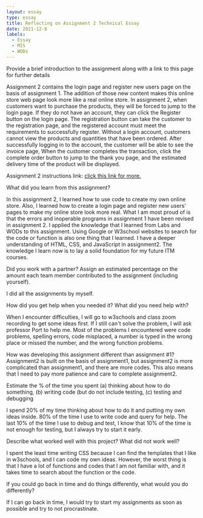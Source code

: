 ```yaml
---
layout: essay
type: essay
title: Reflecting on Assignment 2 Technical Essay
date: 2021-12-8
labels:
  - Essay
  - MIS
  - WODs
---
```


Provide a brief introduction to the assignment along with a link to this page for further details

Assignment 2 contains the login page and register new users page on the basis of assignment 1. The addition of those new content makes this online store web page look more like a real online store. In assignment 2, when customers want to purchase the products, they will be forced to jump to the login page. If they do not have an account, they can click the Register button on the login page. The registration button can take the customer to the registration page, and the registered account must meet the requirements to successfully register. Without a login account, customers cannot view the products and quantities that have been ordered. After successfully logging in to the account, the customer will be able to see the invoice page, When the customer completes the transaction, click the complete order button to jump to the thank you page, and the estimated delivery time of the product will be displayed.

Assignment 2 instructions link: <a href="https://dport96.github.io/ITM352/morea/150.Assignment2/experience-Assignment2.html">click this link for more.</a>

What did you learn from this assignment?

In this assignment 2, I learned how to use code to create my own online store. Also, I learned how to create a login page and register new users' pages to make my online store look more real. What I am most proud of is that the errors and inoperable programs in assignment 1 have been revised in assignment 2. I applied the knowledge that I learned from Labs and WODs to this assignment. Using Google or W3school websites to search for the code or function is also one thing that I learned.  I have a deeper understanding of HTML, CSS, and JavaScript in assignment2. The knowledge I learn now is to lay a solid foundation for my future ITM courses.

Did you work with a partner? Assign an estimated percentage on the amount each team member contributed to the assignment (including yourself).

I did all the assignments by myself. 

How did you get help when you needed it? What did you need help with?

When I encounter difficulties, I will go to w3schools and class zoom recording to get some ideas first. If I still can't solve the problem, I will ask professor Port to help me. Most of the problems I encountered were code problems, spelling errors, code misplaced, a number is typed in the wrong place or missed the number, and the wrong function problems.

How was developing this assignment different than assignment #1?
Assignment2 is built on the basis of assignment1, but assignment2 is more complicated than assignment1, and there are more codes. This also means that I need to pay more patience and care to complete assignment2.

Estimate the % of the time you spent (a) thinking about how to do something, (b) writing code (but do not include testing, (c) testing and debugging

I spend 20% of my time thinking about how to do it and putting my own ideas inside. 80% of the time I use to write code and query for help. The last 10% of the time I use to debug and test, I know that 10% of the time is not enough for testing, but I always try to start it early. 

Describe what worked well with this project? What did not work well?

I spent the least time writing CSS because I can find the templates that I like in w3schools, and I can code my own ideas. However, the worst thing is that I have a lot of functions and codes that I am not familiar with, and it takes time to search about the function or the code. 

If you could go back in time and do things differently, what would you do differently?

If I can go back in time, I would try to start my assignments as soon as possible and try to not procrastinate.
